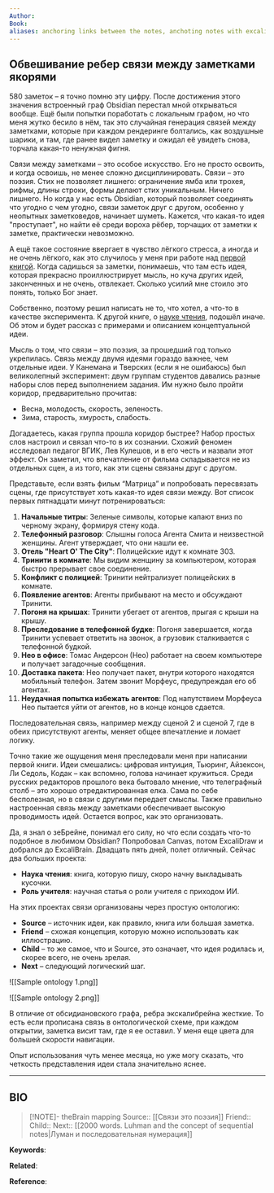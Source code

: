 ```yaml
---
Author: 
Book: 
aliases: anchoring links between the notes, anchoting notes with excalibrain
---
```

## Обвешивание ребер связи между заметками якорями

580 заметок – я точно помню эту цифру. После достижения этого значения встроенный граф Obsidian перестал мной открываться вообще. Ещё были попытки поработать с локальным графом, но что меня жутко бесило в нём, так это случайная генерация связей между заметками, которые при каждом рендеринге болтались, как воздушные шарики, и там, где ранее видел заметку и ожидал её увидеть снова, торчала какая-то ненужная фигня.

Связи между заметками – это особое искусство. Его не просто освоить, и когда освоишь, не менее сложно дисциплинировать. Связи – это поэзия. Стих не позволяет лишнего: ограничение ямба или трохея, рифмы, длины строки, формы делают стих уникальным. Ничего лишнего. Но когда у нас есть Obsidian, который позволяет соединять что угодно с чем угодно, связи заметок друг с другом, особенно у неопытных заметковедов, начинает шуметь. Кажется, что какая-то идея "проступает", но найти её среди вороха рёбер, торчащих от заметки к заметке, практически невозможно.

А ещё такое состояние ввергает в чувство лёгкого стресса, а иногда и не очень лёгкого, как это случилось у меня при работе над [первой книгой](https://rustamagamaliev.ru/?page_id=1510). Когда садишься за заметки, понимаешь, что там есть идея, которая прекрасно проиллюстрирует мысль, но куча других идей, законченных и не очень, отвлекает. Сколько усилий мне стоило это понять, только Бог знает.

Собственно, поэтому решил написать не то, что хотел, а что-то в качестве эксперимента. К другой книге, о [науке чтения](https://rustamagamaliev.ru/?page_id=1962), подошёл иначе. Об этом и будет рассказ с примерами и описанием концептуальной идеи. 

Мысль о том, что связи – это поэзия, за прошедший год только укрепилась. Связь между двумя идеями гораздо важнее, чем отдельные идеи. У Канемана и Тверских (если я не ошибаюсь) был великолепный эксперимент: двум группам студентов давались разные наборы слов перед выполнением задания. Им нужно было пройти коридор, предварительно прочитав:

- Весна, молодость, скорость, зеленость.
- Зима, старость, хмурость, слабость.

Догадаетесь, какая группа прошла коридор быстрее? Набор простых слов настроил и связал что-то в их сознании. Схожий феномен исследовал педагог ВГИК, Лев Кулешов, и в его честь и назвали этот эффект. Он заметил, что впечатление от фильма складывается не из отдельных сцен, а из того, как эти сцены связаны друг с другом.

Представьте, если взять фильм “Матрица” и попробовать пересвязать сцены, где присутствует хоть какая-то идея связи между. Вот список первых пятнадцати минут потренироваться:

1. **Начальные титры**: Зеленые символы, которые капают вниз по черному экрану, формируя стену кода.
2. **Телефонный разговор**: Слышны голоса Агента Смита и неизвестной женщины. Агент утверждает, что они нашли ее.
3. **Отель "Heart O' The City"**: Полицейские идут к комнате 303.
4. **Тринити в комнате**: Мы видим женщину за компьютером, которая быстро прерывает свое соединение.
5. **Конфликт с полицией**: Тринити нейтрализует полицейских в комнате.
6. **Появление агентов**: Агенты прибывают на место и обсуждают Тринити.
7. **Погоня на крышах**: Тринити убегает от агентов, прыгая с крыши на крышу.
8. **Преследование в телефонной будке**: Погоня завершается, когда Тринити успевает ответить на звонок, а грузовик сталкивается с телефонной будкой.
9. **Нео в офисе**: Томас Андерсон (Нео) работает на своем компьютере и получает загадочные сообщения.
10. **Доставка пакета**: Нео получает пакет, внутри которого находятся мобильный телефон. Затем звонит Морфеус, предупреждая его об агентах.
11. **Неудачная попытка избежать агентов**: Под напутствием Морфеуса Нео пытается уйти от агентов, но в конце концов сдается.

Последовательная связь, например между сценой 2 и сценой 7, где в обеих присутствуют агенты, меняет общее впечатление и ломает логику.

Точно такие же ощущения меня преследовали меня при написании первой книги. Идеи смешались: цифровая интуиция, Тьюринг, Айзексон, Ли Седоль, Кодак – как вспомню, голова начинает кружиться. Среди русских редакторов прошлого века бытовало мнение, что телеграфный столб – это хорошо отредактированная елка. Сама по себе бесполезная, но в связи с другими передает смыслы. Также правильно настроенная связь между заметками обеспечивает высокую проводимость идей. Остается вопрос, как это организовать.

Да, я знал о зеБрейне, понимал его силу, но что если создать что-то подобное в любимом Obsidian? Попробовал Canvas, потом ExcaliDraw и добрался до ExcaliBrain. Двадцать пять дней, полет отличный. Сейчас два больших проекта:

- **Наука чтения**: книга, которую пишу, скоро начну выкладывать кусочки.
- **Роль учителя**: научная статья о роли учителя с приходом ИИ.

На этих проектах связи организованы через простую онтологию:

- **Source** – источник идеи, как правило, книга или большая заметка.
- **Friend** – схожая концепция, которую можно использовать как иллюстрацию.
- **Child** – то же самое, что и Source, это означает, что идея родилась и, скорее всего, не очень зрелая.
- **Next** – следующий логический шаг.

![[Sample ontology 1.png]]

![[Sample ontology 2.png]]

В отличие от обсидиановского графа, ребра экскалибрейна жесткие. То есть если прописана связь в онтологической схеме, при каждом открытии, заметка висит там, где я ее оставил. У меня еще цвета для большей скорости навигации.

Опыт использования чуть менее месяца, но уже могу сказать, что четкость представления идеи стала значительно яснее.

***
## BIO
> [!NOTE]- theBrain mapping
> Source:: [[Связи это поэзия]]
> Friend::
> Child::
> Next:: [[2000 words. Luhman and the concept of sequential notes|Луман и последовательная нумерация]]

**Keywords**:

**Related**:

**Reference**: 